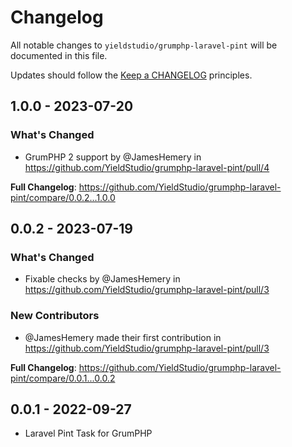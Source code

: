 # Changelog

All notable changes to `yieldstudio/grumphp-laravel-pint` will be documented in this file.

Updates should follow the [Keep a CHANGELOG](http://keepachangelog.com/) principles.

## 1.0.0 - 2023-07-20

### What's Changed

- GrumPHP 2 support by @JamesHemery in https://github.com/YieldStudio/grumphp-laravel-pint/pull/4

**Full Changelog**: https://github.com/YieldStudio/grumphp-laravel-pint/compare/0.0.2...1.0.0

## 0.0.2 - 2023-07-19

### What's Changed

- Fixable checks by @JamesHemery in https://github.com/YieldStudio/grumphp-laravel-pint/pull/3

### New Contributors

- @JamesHemery made their first contribution in https://github.com/YieldStudio/grumphp-laravel-pint/pull/3

**Full Changelog**: https://github.com/YieldStudio/grumphp-laravel-pint/compare/0.0.1...0.0.2

## 0.0.1 - 2022-09-27

- Laravel Pint Task for GrumPHP
